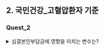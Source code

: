 ## 2. 국민건강_고혈압환자 기준
### Quest_2

<details>


<summary> 심결본인부담금에 영향을 미치는 변수는? </summary>

1. 목표
국민건강 코호트 자료를 통해 본임부담금(목표변수)에 영향을 미치는 변수들을 알아보고자 함. 
2. 변수 선택
   - 목표 변수 : EDC_SBA 심결본인부담금(본인 부담금) 
   - 설명 변수 : BTH_YYYY, DTH_YYYYMM, MCARE_SUBJ_CD, OPRTN_YN, TOT_PRSC_DD_CNT, MCARE_RSLT_TYPE, STD_YYYY


<details>

<summary> DDA </summary>

<details>

<summary> MJ </summary>

| 변수 | 기준변경 | 설명 | 유형 |
| :--:| :--: | :--: | :--: |
| EDC_SBA | 심결본인부담금 | 해당 환자가 부담하는 진료비의 금액 | 연속형 |
| MCARE_SUBJ_CD | 진료 과목 코드 | 환자의 진료과목을 식별하는 코드 | 범주형 |
| OPRTN_YN | 수술 여부 | 해당 환자가 수술을 받았는지 여부 | 범주형 |
| MCARE_RSLT_TYPE	| 진료 결과 구분 | 환자의 진료 결과를 구분하는 코드 | 범주형 |




</details>


<details>

<summary> SA </summary>

| 변수 | 기준변경 | 설명 | 유형 |
| :--:| :--: | :--: | :--: |
| EDC_INSUR_BRDN_AMT | 심결본인부담금 | 해당 환자가 부담하는 진료비의 금액 | 연속형 |
| BTH_YYYY | 2023-BTH_YYYY = 현재연령 | 출생년도를 바탕으로 2023년 현재 나이를 계산한 값 | 연속형 |
| TOT_PRSC_DD_CNT | 총 처방일수 | 해당 환자가 처방받은 약품의 총 일 수 | 연속형 |
| STD_YYYY| 수신자가 진료를 받은 연도 | 해당 환자가 처음으로 진료를 받은 년도 | 연속형 |



</details>


</details>

<details>

<summary> EDA </summary>


<details>

<summary> MJ </summary>


</details>

<details>

<summary> SA </summary>

#### 연령-심결본인부담금
- 연속-연속
- lmplot?histplot?scatter?
-  ⇒ 전체 연관성이 보이지 않음. 
-  ⇒ 50-60 대 사이에서 본인부담금이 높은것으로 보여짐. 
- ![Alt text](image.png)

####  총 처방일수-심결본인부담금
- 연속-연속
- TOT_PRSC_DD_CNT scatter?
-  ⇒ 총 처방일수와 본인부담금의 연관성이 보이지 않음. 
- ![Alt text](image-1.png)

###  질병년차-심결본인부담금
- 범주-연속
- disease_year: 2023- 첫 진료받은 년도
- ⇒ 진료진단 받은 년차가 오래되었을수록 본인부담금의 누적이 클것이라고 예상했으나 13년차에서 가장 많았음. 다른 이유가 있을것으로 예상됨. 
- ![Alt text](image-2.png)



</details>



</details>


</details>
